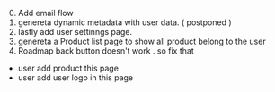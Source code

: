0. Add email flow
1. genereta dynamic metadata with user data. ( postponed )
2. lastly add user settinngs page.
3. genereta a Product list page to show all product belong to the user
4. Roadmap back button doesn't work . so fix that

- user add product this page
- user add user logo in this page
